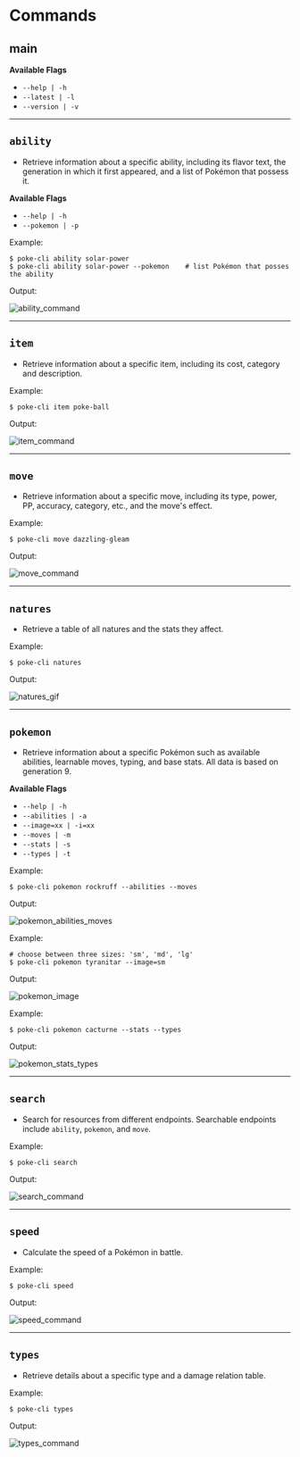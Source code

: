 # Commands

## main

**Available Flags**

* `--help | -h`
* `--latest | -l`
* `--version | -v`

---

## `ability`
* Retrieve information about a specific ability, including its flavor text, 
the generation in which it first appeared, and a list of Pokémon that possess it.

**Available Flags**

* `--help | -h` 
* `--pokemon | -p`

Example:
```console
$ poke-cli ability solar-power
$ poke-cli ability solar-power --pokemon    # list Pokémon that posses the ability
```

Output:

![ability_command](assets/ability.gif)

---

## `item`
* Retrieve information about a specific item, including its cost, category and description.

Example:
```console
$ poke-cli item poke-ball
```

Output:

![item_command](assets/item.gif)

---

## `move`
* Retrieve information about a specific move, including its type, power, PP, accuracy, category, etc.,
and the move's effect.

Example:
```console
$ poke-cli move dazzling-gleam
```

Output:

![move_command](assets/move.gif)

---

## `natures`
* Retrieve a table of all natures and the stats they affect.

Example:
```console
$ poke-cli natures
```

Output:

![natures_gif](assets/natures.gif)

---

## `pokemon`
* Retrieve information about a specific Pokémon such as available abilities, learnable moves, typing, and base stats. All data is based on generation 9.

**Available Flags**

* `--help | -h`
* `--abilities | -a`
* `--image=xx | -i=xx`
* `--moves | -m`
* `--stats | -s`
* `--types | -t`

Example:
```console
$ poke-cli pokemon rockruff --abilities --moves
```

Output:

![pokemon_abilities_moves](assets/pokemon_abilities_moves.gif)

Example:
```shell
# choose between three sizes: 'sm', 'md', 'lg'
$ poke-cli pokemon tyranitar --image=sm
```

Output:

![pokemon_image](assets/pokemon_image.gif)

Example:
```console
$ poke-cli pokemon cacturne --stats --types
```

Output:

![pokemon_stats_types](assets/pokemon_stats_types.gif)

---

## `search`
* Search for resources from different endpoints. Searchable endpoints include `ability`, `pokemon`, and `move`.

Example:
```console
$ poke-cli search
```

Output:

![search_command](assets/search.gif)

---

## `speed`
* Calculate the speed of a Pokémon in battle.

Example:
```console
$ poke-cli speed
```
Output:

![speed_command](assets/speed.gif)

---

## `types`
* Retrieve details about a specific type and a damage relation table.

Example:
```console
$ poke-cli types
```
Output:

![types_command](assets/types.gif)